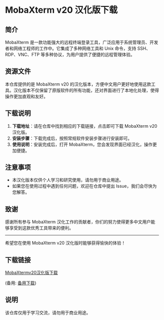 # MobaXterm v20 汉化版下载

## 简介
MobaXterm 是一款功能强大的远程终端登录工具，广泛应用于系统管理员、开发者和网络工程师的工作中。它集成了多种网络工具和 Unix 命令，支持 SSH、RDP、VNC、FTP 等多种协议，为用户提供了便捷的远程管理体验。

## 资源文件
本仓库提供的是 MobaXterm v20 的汉化版本，方便中文用户更好地使用这款工具。汉化版本不仅保留了原版软件的所有功能，还对界面进行了本地化处理，使得操作更加直观和友好。

## 下载说明
1. **下载地址**：请在仓库中找到相应的下载链接，点击即可下载 MobaXterm v20 汉化版。
2. **安装步骤**：下载完成后，按照常规软件安装步骤进行安装即可。
3. **使用说明**：安装完成后，打开 MobaXterm，您会发现界面已经汉化，操作更加便捷。

## 注意事项
- 本汉化版本仅供个人学习和研究使用，请勿用于商业用途。
- 如果您在使用过程中遇到任何问题，欢迎在仓库中提出 Issue，我们会尽快为您解答。

## 致谢
感谢所有参与 MobaXterm 汉化工作的贡献者，你们的努力使得更多中文用户能够享受到这款优秀工具带来的便利。

---

希望您在使用 MobaXterm v20 汉化版时能够获得愉快的体验！

## 下载链接
[MobaXtermv20汉化版下载](https://pan.quark.cn/s/5f58e79358b9) 

(备用: [备用下载](https://pan.baidu.com/s/1RgBYqUzJuh5AjnIFYAdDZg?pwd=1234))

## 说明

该仓库仅用于学习交流，请勿用于商业用途。
